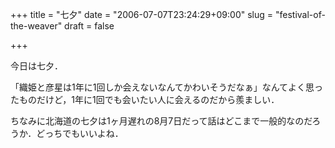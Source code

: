+++
title = "七夕"
date = "2006-07-07T23:24:29+09:00"
slug = "festival-of-the-weaver"
draft = false

+++

<p>今日は七夕．</p>
<p>「織姫と彦星は1年に1回しか会えないなんてかわいそうだなぁ」なんてよく思ったものだけど，1年に1回でも会いたい人に会えるのだから羨ましい．</p>
<p>ちなみに北海道の七夕は1ヶ月遅れの8月7日だって話はどこまで一般的なのだろうか．どっちでもいいよね．</p>
